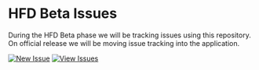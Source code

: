 # HFD Beta Issues
During the HFD Beta phase we will be tracking issues using this repository. On official release we will be moving issue tracking into the application.

[<picture><source media="(prefers-color-scheme: dark)" srcset="https://legal-loli.art/HQDKH0TskB.png"><img alt="New Issue" src="https://legal-loli.art/hNDjLzZzwi.png"></picture>](https://github.com/HomeForDiscord/beta-issues/issues/new/choose)
[<picture><source media="(prefers-color-scheme: dark)" srcset="https://legal-loli.art/ncPL9CdA6Q.png"><img alt="View Issues" src="https://legal-loli.art/OZikBzlqdN.png"></picture>](https://github.com/HomeForDiscord/beta-issues/issues)
